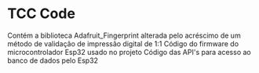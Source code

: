 # TCC Code
Contém a biblioteca Adafruit_Fingerprint alterada pelo acréscimo de um método de validação de impressão digital de 1:1
Código do firmware do microcontrolador Esp32 usado no projeto
Código das API's para acesso ao banco de dados pelo Esp32
